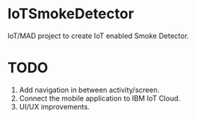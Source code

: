 # IoTSmokeDetector
IoT/MAD project to create IoT enabled Smoke Detector.

# TODO
1. Add navigation in between activity/screen.
2. Connect the mobile application to IBM IoT Cloud.
3. UI/UX improvements.
